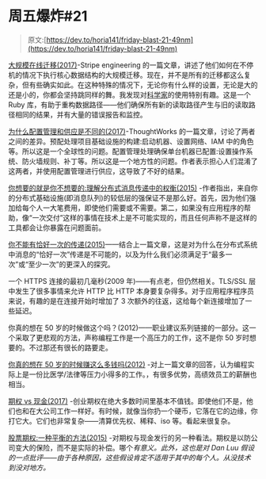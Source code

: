 # 周五爆炸#21

> 原文:[https://dev.to/horia141/friday-blast-21-49nm](https://dev.to/horia141/friday-blast-21-49nm)

[大规模在线迁移(2017)](https://stripe.com/blog/online-migrations)-Stripe engineering 的一篇文章，讲述了他们如何在不停机的情况下执行核心数据结构的大规模迁移。现在，并不是所有的迁移都这么复杂，但有些确实如此。在这种特殊的情况下，无论你有什么样的设置，无论是大的还是小的，你都会坚持跳同样的舞。我发现对[科学家](https://github.com/github/scientist)的使用特别有趣。这是一个 Ruby 库，有助于重构数据路径——他们确保所有新的读取路径产生与旧的读取路径相同的结果，并有大量的错误报告和监控。

[为什么配置管理和供应是不同的(2017)](https://www.thoughtworks.com/insights/blog/why-configuration-management-and-provisioning-are-different)-ThoughtWorks 的一篇文章，讨论了两者之间的差异。预配处理项目基础设施的构建:启动机器、设置网络、IAM 中的角色等。所以这是一个全球性的问题。配置管理处理确保单台机器已配置:设置操作系统、防火墙规则、补丁等。所以这是一个地方性的问题。作者表示担心人们混淆了这两者，并使用配置管理进行供应，这导致了不好的结果。

[你想要的就是你不想要的:理解分布式消息传递中的权衡(2015)](http://bravenewgeek.com/what-you-want-is-what-you-dont-understanding-trade-offs-in-distributed-messaging/) -作者指出，来自你的分布式基础设施(即消息队列)的较低层的强保证不是那么好。首先，因为他们强加给每个人一大笔费用，即使他们需要或不需要。第二，如果没有应用程序的帮助，像“一次交付”这样的事情在技术上是不可能实现的，而且任何声称不是这样的工具都会让你暴露在问题面前。

[你不能有恰好一次的传递(2015)](http://bravenewgeek.com/you-cannot-have-exactly-once-delivery/)——结合上一篇文章，这是对为什么在分布式系统中消息的“恰好一次”传递是不可能的，以及为什么我们必须满足于“最多一次”或“至少一次”的更深入的探究。

一个 HTTPS 连接的最初几毫秒(2009 年)——有点老，但仍然相关。TLS/SSL 层中发生了很多事情来允许 HTTP 比 HTTP 本身要复杂得多。对于应用程序程序员来说，有趣的是在连接开始时增加了 3 次额外的往返，这给每个新连接增加了一些延迟。

你真的想在 50 岁的时候做这个吗？(2012)——职业建议系列链接的一部分。这一个采取了更悲观的方法，声称编程工作是一个高压力的工作，这不是你 50 岁时想要的。不过那还有很长的路要走。

[你真的想在 50 岁的时候赚这么多钱吗(2012)](http://yosefk.com/blog/do-you-really-want-to-be-making-this-much-money-when-youre-50.html) -对上一篇文章的回答，认为编程实际上是一份比医学/法律等压力小得多的工作。，有很多优势，高绩效员工的薪酬也相当。

[期权 vs 现金(2017)](https://danluu.com/startup-options/) -创业期权在绝大多数时间里基本不值钱。即使他们不是，他们也和在大公司工作一样好。有时候，就像当你扔一个硬币，它落在它的边缘，你打它大。它们也非常复杂——清算优先权、稀释、iso 等。看起来很复杂。

[股票期权:一种平衡的方法(2015)](http://yosefk.com/blog/stock-options-a-balanced-approach.html) -对期权与现金发行的另一种看法。期权是以防公司变大的保险，而不是实际的补偿。哪个*有意义。此外，这也是对 Dan Luu 假设的一点批评——由于各种原因，这些假设肯定不适用于其中的每个人。从没技术到没对地方。*
